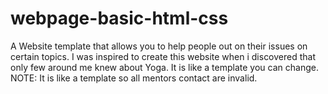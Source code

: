 # webpage-basic-html-css
A Website template that allows you to help people out on their issues on certain topics.
I was inspired to create this website when i discovered that only few around me knew about Yoga.
It is like a template you can change.
NOTE: It is like a template so all mentors contact are invalid.
